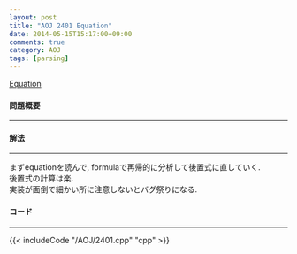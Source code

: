 ```yaml
---
layout: post
title: "AOJ 2401 Equation"
date: 2014-05-15T15:17:00+09:00
comments: true
category: AOJ
tags: [parsing]
---
```


[Equation](http://judge.u-aizu.ac.jp/onlinejudge/description.jsp?id=2401)

#### 問題概要

****

#### 解法

****

まずequationを読んで, formulaで再帰的に分析して後置式に直していく.  
後置式の計算は楽.  
実装が面倒で細かい所に注意しないとバグ祭りになる.  

#### コード

****

{{< includeCode "/AOJ/2401.cpp" "cpp" >}}
